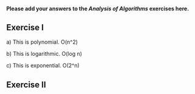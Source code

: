 #### Please add your answers to the **_Analysis of Algorithms_** exercises here.

## Exercise I

a) This is polynomial. O(n^2)

b) This is logarithmic. O(log n)

c) This is exponential. O(2^n)

## Exercise II
